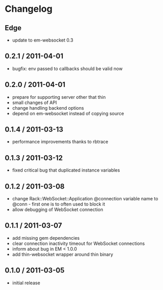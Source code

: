 # Changelog

## Edge

- update to em-websocket 0.3

## 0.2.1 / 2011-04-01

- bugfix: env passed to callbacks should be valid now

## 0.2.0 / 2011-04-01

- prepare for supporting server other that thin
- small changes of API
- change handling backend options
- depend on em-websocket instead of copying source

## 0.1.4 / 2011-03-13

- performance improvements thanks to rbtrace

## 0.1.3 / 2011-03-12

- fixed critical bug that duplicated instance variables

## 0.1.2 / 2011-03-08

- change Rack::WebSocket::Application @connection variable name to @conn - first one is to often used to block it
- allow debugging of WebSocket connection

## 0.1.1 / 2011-03-07

- add missing gem dependencies
- clear connection inactivity timeout for WebSocket connections
- inform about bug in EM < 1.0.0
- add thin-websocket wrapper around thin binary

## 0.1.0 / 2011-03-05

- initial release

